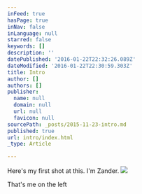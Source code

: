 ```yaml
---
inFeed: true
hasPage: true
inNav: false
inLanguage: null
starred: false
keywords: []
description: ''
datePublished: '2016-01-22T22:32:26.089Z'
dateModified: '2016-01-22T22:30:59.303Z'
title: Intro
author: []
authors: []
publisher:
  name: null
  domain: null
  url: null
  favicon: null
sourcePath: _posts/2015-11-23-intro.md
published: true
url: intro/index.html
_type: Article

---
```

Here's my first shot at this. I'm Zander.
![](https://the-grid-user-content.s3-us-west-2.amazonaws.com/eb7b3fe3-eac1-4846-b365-675f96ab0d23.jpg)

That's me on the left